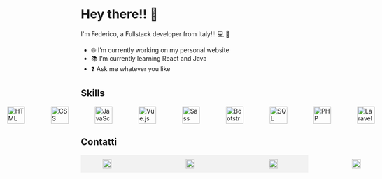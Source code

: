 # Hey there!! 👋

I'm Federico, a Fullstack developer from Italy!!! 💻 🚀

- 🌐 I’m currently working on my personal website
- 📚 I’m currently learning React and Java
- ❓ Ask me whatever you like

## Skills

<div style="display: flex; align-items: center; justify-content: center; gap: 20px">
  <img src="https://img.icons8.com/color/30/000000/html-5.png" alt="HTML" style="width: 40px; margin-inline: 20px;"/>
  <img src="https://img.icons8.com/color/30/000000/css3.png" alt="CSS" style="width: 40px; margin-inline: 20px;"/>
  <img src="https://img.icons8.com/color/30/000000/javascript.png" alt="JavaScript" style="width: 40px; margin-inline: 20px;"/>
  <img src="https://img.icons8.com/color/30/000000/vue-js.png" alt="Vue.js" style="width: 40px; margin-inline: 20px;"/>
  <img src="https://img.icons8.com/color/30/000000/sass.png" alt="Sass" style="width: 40px; margin-inline: 20px;"/>
  <img src="https://img.icons8.com/color/30/000000/bootstrap.png" alt="Bootstrap" style="width: 40px; margin-inline: 20px;"/>
  <img src="https://img.icons8.com/color/30/000000/sql.png" alt="SQL" style="width: 40px; margin-inline: 20px;"/>
  <img src="https://img.icons8.com/officel/30/000000/php-logo.png" alt="PHP" style="width: 40px; margin-inline: 20px;"/>
  <img src="https://cdn4.iconfinder.com/data/icons/logos-and-brands/512/194_Laravel_logo_logos-256.png" alt="Laravel" style="width: 40px; margin-inline: 20px;"/>
</div>

## Contatti

  <div style="background-color: #f2f2f2; padding: 10px; width:500px; display:flex; gap:90px;">
        <div>
            <a href="mailto:federicocet@gmail.com">
                <img src="https://cdn2.iconfinder.com/data/icons/social-media-2259/512/gmail-256.png"
                    style="margin-inline: 40px; width: 20px;" />
            </a>
        </div>
        <div>
            <a href="https://www.linkedin.com/in/federico-ceteroni-dev">
                <img src="https://cdn4.iconfinder.com/data/icons/socialcones/508/LinkedIn-256.png"
                    style="margin-inline: 40px; width: 20px;" />
            </a>
        </div>
        <div>
            <a href="https://www.instagram.com/fedekh_/">
                <img src="https://cdn3.iconfinder.com/data/icons/2018-social-media-logotypes/1000/2018_social_media_popular_app_logo_instagram-512.png"
                    style="margin-inline: 40px; width: 20px;" />
            </a>
        </div>
        <div>
            <a href="https://ornate-frangollo-e1a120.netlify.app/">
                <img src="https://cdn4.iconfinder.com/data/icons/Milanioom_Icon_set/PNG/PC.png"
                    style="margin-inline: 40px;width: 20px; " />
            </a>
        </div>
    </div>
     
      
      



